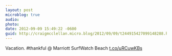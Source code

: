 ```yaml
---
layout: post
microblog: true
audio: 
photo: 
date: 2012-09-09 15:49:22 -0600
guid: http://craigmcclellan.micro.blog/2012/09/09/t244915427099148288.html
---
```

Vacation. #thankful  @ Marriott SurfWatch Beach [t.co/uRCuwKBs](http://t.co/uRCuwKBs)
